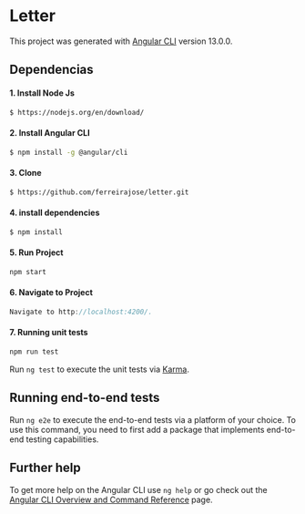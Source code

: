 # Letter

This project was generated with [Angular CLI](https://github.com/angular/angular-cli) version 13.0.0.

## Dependencias 

#### 1. Install Node Js

```sh
$ https://nodejs.org/en/download/
```

#### 2. Install Angular CLI 

```sh
$ npm install -g @angular/cli
```

#### 3. Clone  


```sh
$ https://github.com/ferreirajose/letter.git
```

#### 4. install dependencies

```sh
$ npm install 
```

#### 5. Run Project

```ts
npm start
```


#### 6. Navigate to Project

```ts
Navigate to http://localhost:4200/.
```

#### 7. Running unit tests

```ts
npm run test
```

Run `ng test` to execute the unit tests via [Karma](https://karma-runner.github.io).

## Running end-to-end tests

Run `ng e2e` to execute the end-to-end tests via a platform of your choice. To use this command, you need to first add a package that implements end-to-end testing capabilities.

## Further help

To get more help on the Angular CLI use `ng help` or go check out the [Angular CLI Overview and Command Reference](https://angular.io/cli) page.
